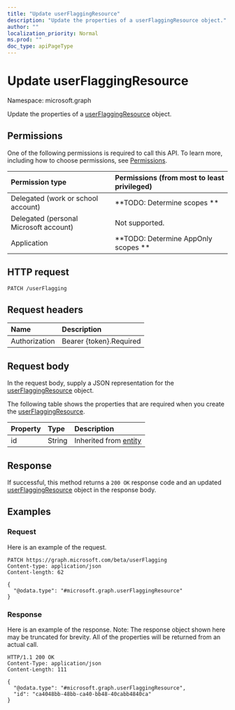 ```yaml
---
title: "Update userFlaggingResource"
description: "Update the properties of a userFlaggingResource object."
author: ""
localization_priority: Normal
ms.prod: ""
doc_type: apiPageType
---
```


# Update userFlaggingResource

Namespace: microsoft.graph

Update the properties of a [userFlaggingResource](../resources/userflaggingresource.md) object.

## Permissions
One of the following permissions is required to call this API. To learn more, including how to choose permissions, see [Permissions](/concepts/permissions-reference.md).

|Permission type|Permissions (from most to least privileged)|
|:---|:---|
|Delegated (work or school account)|**TODO: Determine scopes **|
|Delegated (personal Microsoft account)|Not supported.|
|Application|**TODO: Determine AppOnly scopes **|

## HTTP request
<!-- {
  "blockType": "ignored"
}
-->
``` http
PATCH /userFlagging
```

## Request headers
|Name|Description|
|:---|:---|
|Authorization|Bearer {token}.Required|

## Request body
In the request body, supply a JSON representation for the [userFlaggingResource](../resources/userflaggingresource.md) object.

The following table shows the properties that are required when you create the [userFlaggingResource](../resources/userflaggingresource.md).

|Property|Type|Description|
|:---|:---|:---|
|id|String| Inherited from [entity](../resources/entity.md)|



## Response
If successful, this method returns a `200 OK` response code and an updated [userFlaggingResource](../resources/userflaggingresource.md) object in the response body.

## Examples

### Request
Here is an example of the request.
<!-- {
  "blockType": "request",
  "name": "update_userflaggingresource"
}
-->
``` http
PATCH https://graph.microsoft.com/beta/userFlagging
Content-type: application/json
Content-length: 62

{
  "@odata.type": "#microsoft.graph.userFlaggingResource"
}
```

### Response
Here is an example of the response. Note: The response object shown here may be truncated for brevity. All of the properties will be returned from an actual call.
<!-- {
  "blockType": "response",
  "truncated": true
}
-->
``` http
HTTP/1.1 200 OK
Content-Type: application/json
Content-Length: 111

{
  "@odata.type": "#microsoft.graph.userFlaggingResource",
  "id": "ca4048bb-48bb-ca40-bb48-40cabb4840ca"
}
```


